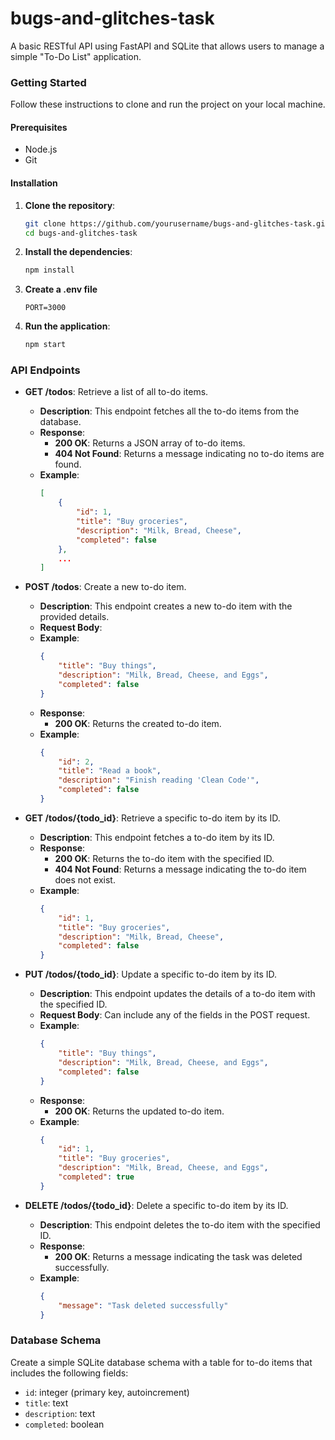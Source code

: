 # bugs-and-glitches-task
A basic RESTful API using FastAPI and SQLite that allows users to manage a simple "To-Do List" application.

### Getting Started

Follow these instructions to clone and run the project on your local machine.

#### Prerequisites

- Node.js
- Git

#### Installation

1. **Clone the repository**:
    ```sh
    git clone https://github.com/yourusername/bugs-and-glitches-task.git
    cd bugs-and-glitches-task
    ```

2. **Install the dependencies**:
    ```sh
    npm install
    ```

3. **Create a .env file**
    ```
    PORT=3000
    ```

4. **Run the application**:
    ```sh
    npm start
    ```


### API Endpoints
- **GET /todos**: Retrieve a list of all to-do items.
    - **Description**: This endpoint fetches all the to-do items from the database.
    - **Response**: 
        - **200 OK**: Returns a JSON array of to-do items.
        - **404 Not Found**: Returns a message indicating no to-do items are found.
    - **Example**:
        ```json
        [
            {
                "id": 1,
                "title": "Buy groceries",
                "description": "Milk, Bread, Cheese",
                "completed": false
            },
            ...
        ]
        ```

- **POST /todos**: Create a new to-do item.
    - **Description**: This endpoint creates a new to-do item with the provided details.
    - **Request Body**:
    - **Example**:
        ```json
        {
            "title": "Buy things",
            "description": "Milk, Bread, Cheese, and Eggs",
            "completed": false
        }
        ```
    - **Response**:
        - **200 OK**: Returns the created to-do item.
    - **Example**:
        ```json
        {
            "id": 2,
            "title": "Read a book",
            "description": "Finish reading 'Clean Code'",
            "completed": false
        }
        ```

- **GET /todos/{todo_id}**: Retrieve a specific to-do item by its ID.
    - **Description**: This endpoint fetches a to-do item by its ID.
    - **Response**:
        - **200 OK**: Returns the to-do item with the specified ID.
        - **404 Not Found**: Returns a message indicating the to-do item does not exist.
    - **Example**:
        ```json
        {
            "id": 1,
            "title": "Buy groceries",
            "description": "Milk, Bread, Cheese",
            "completed": false
        }
        ```

- **PUT /todos/{todo_id}**: Update a specific to-do item by its ID.
    - **Description**: This endpoint updates the details of a to-do item with the specified ID.
    - **Request Body**: Can include any of the fields in the POST request.
    - **Example**:
        ```json
        {
            "title": "Buy things",
            "description": "Milk, Bread, Cheese, and Eggs",
            "completed": false
        }
        ```
    - **Response**:
        - **200 OK**: Returns the updated to-do item.
    - **Example**:
        ```json
        {
            "id": 1,
            "title": "Buy groceries",
            "description": "Milk, Bread, Cheese, and Eggs",
            "completed": true
        }
        ```

- **DELETE /todos/{todo_id}**: Delete a specific to-do item by its ID.
    - **Description**: This endpoint deletes the to-do item with the specified ID.
    - **Response**:
        - **200 OK**: Returns a message indicating the task was deleted successfully.
    - **Example**:
        ```json
        {
            "message": "Task deleted successfully"
        }
        ```

### Database Schema
Create a simple SQLite database schema with a table for to-do items that includes the following fields:
- `id`: integer (primary key, autoincrement)
- `title`: text
- `description`: text
- `completed`: boolean
